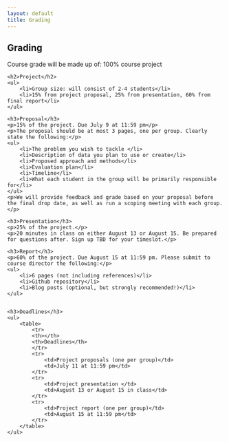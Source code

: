 ```yaml
---
layout: default
title: Grading
---
```


<div class="post">
    <h2>Grading</h2>
    <p>Course grade will be made up of: 100% course project</p>
 
    <h2>Project</h2>
    <ul>
        <li>Group size: will consist of 2-4 students</li>
        <li>15% from project proposal, 25% from presentation, 60% from final report</li>
    </ul>
        
    <h3>Proposal</h3>
    <p>15% of the project. Due July 9 at 11:59 pm</p>
    <p>The proposal should be at most 3 pages, one per group. Clearly state the following:</p>
    <ul>
        <li>The problem you wish to tackle </li> 
        <li>Description of data you plan to use or create</li> 
        <li>Proposed approach and methods</li> 
        <li>Evaluation plan</li> 
        <li>Timeline</li> 
        <li>What each student in the group will be primarily responsible for</li> 
    </ul> 
    <p>We will provide feedback and grade based on your proposal before the final drop date, as well as run a scoping meeting with each group.</p>
    
    <h3>Presentation</h3>
    <p>25% of the project.</p>
    <p>20 minutes in class on either August 13 or August 15. Be prepared for questions after. Sign up TBD for your timeslot.</p>
    
    <h3>Report</h3>
    <p>60% of the project. Due August 15 at 11:59 pm. Please submit to course director the following:</p>
    <ul>
        <li>6 pages (not including references)</li>
        <li>Github repository</li>
        <li>Blog posts (optional, but strongly recommended!)</li>
    </ul>
    

    <h3>Deadlines</h3>
    <ul>
        <table>
            <tr>
            <th></th>
            <th>Deadlines</th>
            </tr>
            <tr>
                <td>Project proposals (one per group)</td>
                <td>July 11 at 11:59 pm</td> 
            </tr>
            <tr>
                <td>Project presentation </td>
                <td>August 13 or August 15 in class</td> 
            </tr>
            <tr>
                <td>Project report (one per group)</td>
                <td>August 15 at 11:59 pm</td> 
            </tr>
        </table>
    </ul>
        


    